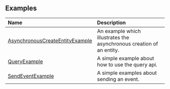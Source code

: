 
## Examples

| Name                                                                                                             | Description                                                          |
| :--------------------------------------------------------------------------------------------------------------- | :------------------------------------------------------------------- |
| [AsynchronousCreateEntityExample](src/main/java/org/jayware/e2/examples/AsynchronousCreateEntityExample.java)    | An example which illustrates the asynchronous creation of an entity. |
| [QueryExample](src/main/java/org/jayware/e2/examples/QueryExample.java)                                          | A simple example about how to use the query api.                     |
| [SendEventExample](src/main/java/org/jayware/e2/examples/SendEventExample.java)                                  | A simple examples about sending an event.                            |
